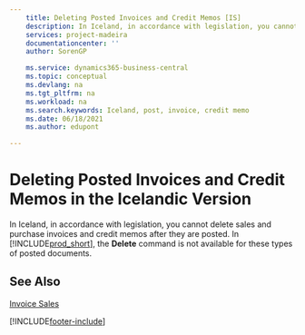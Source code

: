 ```yaml
---
    title: Deleting Posted Invoices and Credit Memos [IS]
    description: In Iceland, in accordance with legislation, you cannot delete posted sales and purchase invoices and credit memos.
    services: project-madeira 
    documentationcenter: ''
    author: SorenGP

    ms.service: dynamics365-business-central
    ms.topic: conceptual
    ms.devlang: na
    ms.tgt_pltfrm: na
    ms.workload: na
    ms.search.keywords: Iceland, post, invoice, credit memo
    ms.date: 06/18/2021
    ms.author: edupont

---
```

# Deleting Posted Invoices and Credit Memos in the Icelandic Version
In Iceland, in accordance with legislation, you cannot delete sales and purchase invoices and credit memos after they are posted. In [!INCLUDE[prod_short](../../includes/prod_short.md)], the **Delete** command is not available for these types of posted documents.

## See Also  
[Invoice Sales](../../sales-how-invoice-sales.md)


[!INCLUDE[footer-include](../../includes/footer-banner.md)]